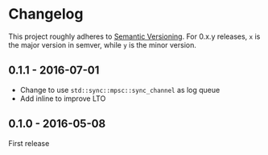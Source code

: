 # Changelog

This project roughly adheres to [Semantic Versioning](http://semver.org/). For 0.x.y releases, `x` is the major version in semver, while `y` is the minor version.

## 0.1.1 - 2016-07-01

* Change to use `std::sync::mpsc::sync_channel` as log queue
* Add inline to improve LTO

## 0.1.0 - 2016-05-08

First release
